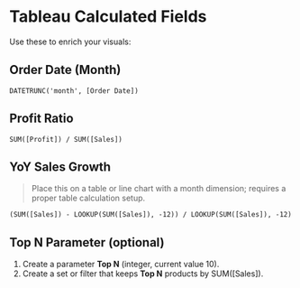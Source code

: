 # Tableau Calculated Fields

Use these to enrich your visuals:

## Order Date (Month)
```
DATETRUNC('month', [Order Date])
```

## Profit Ratio
```
SUM([Profit]) / SUM([Sales])
```

## YoY Sales Growth
> Place this on a table or line chart with a month dimension; requires a proper table calculation setup.
```
(SUM([Sales]) - LOOKUP(SUM([Sales]), -12)) / LOOKUP(SUM([Sales]), -12)
```

## Top N Parameter (optional)
1. Create a parameter **Top N** (integer, current value 10).
2. Create a set or filter that keeps **Top N** products by SUM([Sales]).
